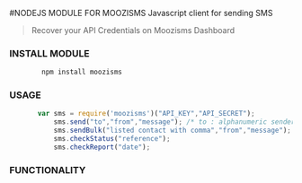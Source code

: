 #NODEJS MODULE FOR MOOZISMS
Javascript client for sending SMS 

> Recover your API Credentials on Moozisms Dashboard

### INSTALL MODULE

```javascript
	    npm install moozisms
```

### USAGE

```javascript
	   var sms = require('moozisms')("API_KEY","API_SECRET");
	       sms.send("to","from","message"); /* to : alphanumeric sender id maximum 11 characters and 18 for only numeric sender ID */
	       sms.sendBulk("listed contact with comma","from","message");
	       sms.checkStatus("reference");
	       sms.checkReport("date");

```


### FUNCTIONALITY

